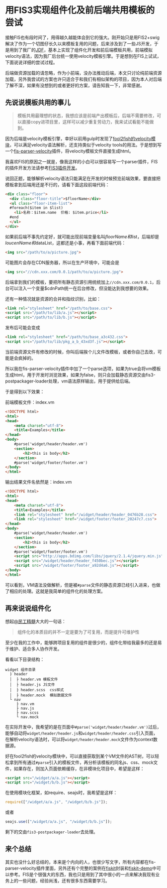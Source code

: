# 用FIS3实现组件化及前后端共用模板的尝试

接触FIS也有段时间了，用得越久越能体会到它的强大。刚开始只是用FIS2+swig解决了作为一个切图仔长久以来模板复用的问题，后来涉及到了一些JS开发，于是用到了我厂的[JDF](https://github.com/putaoshu/jdf)，基本上实现了组件化开发和前后端模板共用，前端模拟velocity语法，因为我厂后台统一使用velocity模板引擎。于是想到在FIS上试试，下面说说详细的尝试过程。

后端做资源加载的请忽略，作为小前端，没办法推动后端，本文只讨论纯前端资源加载，另外我尝试的方案也许只适合于和我们有相似架构的项目，因为本人对后端了解不深，如果有没想到的或者更好的方案，请告知我一下，非常感谢。

## 先说说模板共用的事儿

> 模板共用最理想的状态，我想应该是前端产出模板后，后端不需要修改，可以直接copy进项目里，这样可以减少重复劳动力，我来试试看能不能做到。

因为后端是velocity模板引擎，幸好以前用gulp时发现了[fool2fish的velocity模块](https://github.com/fool2fish/velocity)，可以满足velocity语法解析，还支持类似于velocity tools的用法。于是想到写一个[fis-parser-velocity](https://github.com/richard-chen-1985/fis-parser-velocity)插件，将velocity模板文件直接生成html。

我喜欢FIS的原因之一就是，像我这样的小白可以很容易写一个parser插件，FIS的插件开发方法请参考[FIS3插件开发](http://fis.baidu.com/fis3/docs/api/dev-plugin.html)。

说回正题，能够解析velocity语法只能满足在开发的时候预览前端效果，要直接把模板拿到后端用还是不行的，请看下面这段前端代码：
```html
<div class="floor">
  <div class="floor-title">$floorName</div>
  <ul class="floor-item-list">
  #foreach($item in $list)
    <li>名称：$item.name  价格: $item.price</li>
  #end
  </ul>
</div>
```
如果前后端不事先约定好，就可能出现前端变量名叫$floorName和$list，后端却是$loucenName和$dataList，这都还是小事，再看下面前端代码：
```html
<img src="/path/to/a/picture.jpg">
```
可能图片会存在CDN服务器，所以在生产环境中，可能会是
```html
<img src="//cdn.xxx.com/0.0.1/path/to/a/picture.jpg">
```
后端拿到我们的模板，要把所有静态资源引用统统加上`//cdn.xxx.com/0.0.1`，后台可以注入一个变量$cdnPath统一在后台修改，但没能达到我想要的效果。

还有一种情况就是资源的合并和指纹识别，比如：
```html
<link rel="stylesheet" href="/path/to/base.css">
<script src="/path/to/lib/a.js"></script>
<script src="/path/to/lib/b.js"></script>
```
发布后可能会变成
```html
<link rel="stylesheet" href="/path/to/base_a3c432.css">
<script src="/path/to/lib/pkg_a_b_43xd3f.js"></script>
```
当前端资源文件有修改的时候，你叫后端挨个儿文件改模板，或者你自己去改，可能是会疯掉的。

所以我在fis-parser-velocity插件中加了一个parse选项，如果为true会将vm模板生成html，用于开发时浏览效果，如果为false，则只会加载静态资源交由fis3-postpackager-loader处理，vm语法原样输出，用于提供给后端。

于是得到以下效果：

前端模板文件：index.vm
```html
<!DOCTYPE html>
<html>
<head>
    <meta charset="utf-8">
    <title>Examples</title>
</head>
<body>
    #parse('widget/header/header.vm')
    <section>
        <h2>this is body</h2>
    </section>
    #parse('widget/footer/footer.vm')
</body>
</html>
```
输出结果文件名依然是：index.vm
```html
<!DOCTYPE html>
<html>
<head>
    <meta charset="utf-8">
    <title>Examples</title>
    <link rel="stylesheet" href="/widget/header/header_0476b28.css">
    <link rel="stylesheet" href="/widget/footer/footer_20247c7.css">
</head>
<body>
    #parse('widget/header/header.vm')
    <section>
        <h2>this is body</h2>
    </section>
    #parse('widget/footer/footer.vm')
    <script src="http://apps.bdimg.com/libs/jquery/2.1.4/jquery.min.js"></script>
    <script src="/widget/header/header_f450bec.js"></script>
    <script src="/widget/footer/footer_a92d4a6.js"></script>
</body>
</html>
```
可以看到，VM语法没做解析，但是被`#parse`文件的静态资源已经引入进来，也做了相应的处理。这就是我简单的组件化的处理方案。

## 再来说说组件化

想起[@民工精髓](http://weibo.com/sharpmaster)大大的一句话：
> 组件化的本质目的并不一定是要为了可复用，而是提升可维护性

至少在我的工作中，能够跨项目复用的组件是很少的，组件化带给我最多的还是易于维护、适合多人协作开发。

看看以下目录结构：
```
widget 组件目录
  ├ header
  │  ├ header.vm 模板文件
  │  ├ header.js JS文件
  │  ├ header.scss  css样式
  │  ├ header.mock  模拟数据文件
  └ nav
     ├ nav.vm
     ├ nav.js
     ├ nav.scss
     └ nav.mock
```
在实际开发中，我希望的是在页面中`#parse('widget/header/header.vm')`过后，能够自动将`widget/header/header.js`和`widget/header/header.css`引入页面，
在解析velocity语法时，可以将`widget/header/header.mock`文件作为context数据源。

好在fool2fish的velocity模块中，可以直接获取到某个VM文件的AST树，可以轻松拿到所有通过`#parse`引入的模板文件，再分析该模板的同名js、css、mock文件，如果存在，则加入页面依赖缓存，在非模块化项目中，希望是这样：
```html
<script src="/widget/a/a.js"></script>
<script src="/widget/b/b.js"></script>
```
在使用模块化框架，如require、seajs时，我希望是这样：
```js
require(["/widget/a/a.js", "/widget/b/b.js"]);
```
或者
```js
seajs.use(["/widget/a/a.js", "/widget/b/b.js"]);
```
剩下的交由`fis3-postpackager-loader`去处理。

## 来个总结
其实也没什么好总结的，本来是个内向的人，也很少写文字，所有内容都在fis-parser-velocity插件里面，另外还有个完整的案例在[fiskit](https://github.com/richard-chen-1985/fiskit)封装和[fiskit-demo](https://github.com/richard-chen-1985/fiskit-demo)中可以参考。FIS是个很强大的东西，我也只是用到了其中很小的一点来解决我现有业务上的一些问题，经验尚浅，还有很多东西需要学习。